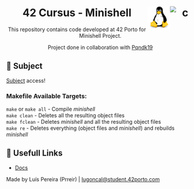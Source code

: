 <h1 align="center">42 Cursus - Minishell <img src="https://imgur.com/MbpYAc0.png" alt="c" align="right" width="65" height="65"/><img src="https://github.com/devicons/devicon/blob/master/icons/linux/linux-original.svg" alt="Linux" width="60" height="60" align="right"/></h1>
<p align="center">This repository contains code developed at 42 Porto for Minishell Project.</p>
<p align="center">Project done in collaboration with <a href="https://github.com/Pqndk19">Pqndk19</a></p>
<h2 align="left"> 📄 Subject </h2>
<a href="https://github.com/Prreir/MiniShell_42/blob/main/Extra/Subject.pdf" >Subject</a> access!

### Makefile Available Targets:
`make` or `make all` - Compile _minishell_   
`make clean` - Deletes all the resulting object files  
`make fclean` - Deletes _minishell_ and all the resulting object files  
`make re` - Deletes everything (object files and _minishell_) and rebuilds _minishell_

<h2 align="left">🔗 Usefull Links</h2>

- [Docs](https://quirky-aftershave-16f.notion.site/eb791bf3fd1d4fb2b4b8874d26ec8479?v=ce979a4b4b2f4998b9bc4967eba957d8)

Made by Luís Pereira (Prreir) | lugoncal@student.42porto.com
